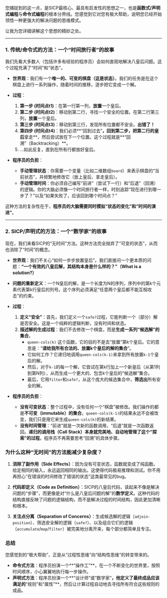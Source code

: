 您捕捉到的这一点，是SICP最核心、最具有启发性的思想之一，也是**函数式/声明式编程**与**命令式编程**的根本分界线。您感觉到它对您有极大帮助，说明您已经开始领悟一种更强大的解决问题的思维模式。

让我为您详细讲解这个思想的精妙之处。

---

### 1. 传统/命令式的方法：一个“时间旅行者”的故事

我们先看大多数人（包括许多有经验的程序员）会如何直观地解决八皇后问题。这个过程充满了“时间”和“状态”。

* **世界观**：我们有一个**唯一的、可变的棋盘（这是状态）**。我们的任务是在这个棋盘上进行一系列操作，随着时间的推移，逐步把它变成一个解。
* **过程**：
    1.  **第一步 (时间点t1)**：在第一行第一列，**放置**一个皇后。
    2.  **第二步 (时间点t2)**：移动到第二行，寻找一个安全的位置。在第二行第三列，**放置**一个皇后。
    3.  **第三步 (时间点t3)**：移动到第三行，发现所有位置都不安全。**出错了！**
    4.  **第四步 (时间点t4)**：我们必须**“回到过去”**，回到第二步，把第二行的皇后**拿走**，然后尝试放在下一个位置。这个过程就是**“回溯”（Backtracking）**。
    5.  ...如此反复，直到在所有行都放好皇后。

* **程序员的负担**：
    * **手动管理状态**：你需要一个变量（比如二维数组`board`）来表示棋盘的“当前状态”，并频繁地修改它（放上皇后、拿走皇后）。
    * **手动管理时间**：你必须自己编写“前进”（尝试下一行）和“后退”（回溯）的逻辑。你的大脑必须像一个时间旅行者一样，时刻追踪“现在进行到哪一步了？”以及“如果失败了，应该回到哪个时间点？”

这种方法的复杂性在于，**程序员的大脑需要同时模拟“状态的变化”和“时间的演进”**。

---

### 2. SICP/声明式的方法：一个“数学家”的故事

现在，我们来看SICP的“无时间”方法。这种方法完全抛弃了“可变的状态”，从而也消除了“时间”的概念。

* **世界观**：我们不关心“如何一步步放置皇后”。我们直接问一个更本质的问题：**“一个有效的八皇后解，其结构本身是什么样的？”（What is a solution?）**
* **问题的重新定义**：一个N皇后的解，是一个长度为N的序列，序列中的第k个元素代表第k行皇后的列号。这个序列必须满足“任意两个皇后都不能互相攻击”的约束。
* **过程**：
    1.  **定义“安全”**：首先，我们定义一个`safe?`过程，它能判断一个（部分）解是否安全。这是一个纯粹的逻辑判断，没有时间和状态。
    2.  **描述解的生成过程**：我们不去修改一个棋盘，而是**生成一系列“候选解”的集合**。
        * `queen-cols(k)` 这个函数，它的目的不是去“放置”第k个皇后。它的意思是：“**请给我所有合法的、放置k个皇后的解的集合**”。
        * 它如何工作？它递归地调用`queen-cols(k-1)`来拿到所有放置`k-1`个皇后的解。
        * 然后，对于`k-1`的每一个解，它尝试在第k行加上一个新皇后（从第1列到第N列），从而生成一个更大的、包含k个皇后的“候选解”集合。
        * 最后，它用`filter`和`safe?`，从这个庞大的候选集合中，**筛选出**所有安全的解。

* **程序员的负担**：
    * **没有可变状态**：整个过程中，没有任何一个“棋盘”被修改。我们操作的都是**不可变（immutable）的集合**。`queen-cols(k-1)`的结果永远不会被改变，我们只是用它来生成`queen-cols(k)`的新结果。
    * **没有时间管理**：“前进”就是一次新的函数调用，“后退”就是一次函数返回。**递归的调用栈（Call Stack）本身就完美地、自动地管理了这个“探索”的过程**。程序员不再需要思考“回溯”的具体步骤。

### 为什么这种“无时间”的方法能减少复杂度？

1.  **消除了副作用（Side Effects）**：因为没有可变状态，函数就变成了纯函数。给定相同的输入，永远返回相同的输出。这使得代码极易推理和测试。你不用再担心“在错误的时间修改了错误的状态”这类最常见的bug。

2.  **代码即定义（Code as Definition）**：SICP的八皇后代码，读起来不像是解决问题的“步骤”，而更像是对“什么是八皇后问题的解”的**数学定义**。这种代码的结构直接反映了问题的逻辑结构，而不是解决过程的时间结构，因此更加清晰和根本。

3.  **关注点分离（Separation of Concerns）**：生成候选解的逻辑（`adjoin-position`）、筛选安全解的逻辑（`safe?`）、以及组合它们的逻辑（`accumulate`/`map`/`filter`）被完美地分离开来，每个部分都简单且专注。

### 总结

您感觉到的“极大帮助”，正是从“过程性思维”向“结构性思维”的转变带来的。

* **命令式方法**：程序员扮演一个**“操作工”**，在一个不断变化的世界里，按照时间顺序，小心翼翼地执行每一步操作。
* **声明式方法**：程序员扮演一个**“设计师”或“数学家”**，他定义了最终成品应该满足的**“规则”和“属性”**，然后让计算过程自动地去寻找所有符合这些规则的成品。

